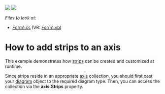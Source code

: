 <!-- default badges list -->
[![](https://img.shields.io/badge/Open_in_DevExpress_Support_Center-FF7200?style=flat-square&logo=DevExpress&logoColor=white)](https://supportcenter.devexpress.com/ticket/details/E1369)
[![](https://img.shields.io/badge/📖_How_to_use_DevExpress_Examples-e9f6fc?style=flat-square)](https://docs.devexpress.com/GeneralInformation/403183)
<!-- default badges end -->
<!-- default file list -->
*Files to look at*:

* [Form1.cs](./CS/Strips/Form1.cs) (VB: [Form1.vb](./VB/Strips/Form1.vb))
<!-- default file list end -->
# How to add strips to an axis


<p>This example demonstrates how <a href="http://devexpress.com/Help/Content.aspx?help=XtraCharts&document=CustomDocument5784.htm">strips</a> can be created and customized at runtime.</p><p>Since strips reside in an appropriate <a href="http://devexpress.com/Help/Content.aspx?help=XtraCharts&document=CustomDocument6016.htm">axis</a> collection, you should first cast your <a href="http://devexpress.com/Help/Content.aspx?help=XtraCharts&document=CustomDocument6017.htm">diagram</a> object to the required diagram type. Then, you can access the collection via the <strong>axis.Strips</strong> property.</p>

<br/>


